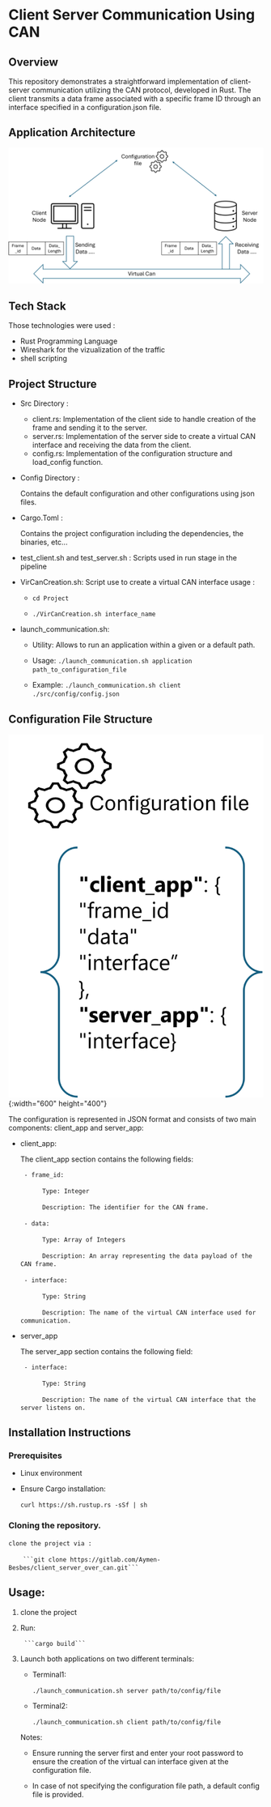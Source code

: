 # Client Server Communication Using CAN

## Overview
This repository demonstrates a straightforward implementation of client-server communication utilizing the CAN protocol, developed in Rust. 
The client transmits a data frame associated with a specific frame ID through an interface specified in a configuration.json file.

## Application Architecture
![plot](./architecture.png)

## Tech Stack
Those technologies were used :
- Rust Programming Language
- Wireshark for the vizualization of the traffic
- shell scripting

## Project Structure

* Src Directory :
    - client.rs: Implementation of the client side to handle creation of the frame and sending it to the server.
    - server.rs: Implementation of the server side to create a virtual CAN interface and receiving the data from the client.
    - config.rs: Implementation of the configuration structure and load_config function.

* Config Directory :

    Contains the default configuration and other configurations using json files.

* Cargo.Toml :

    Contains the project configuration including the dependencies, the binaries, etc...

* test_client.sh and test_server.sh :
    Scripts used in run stage in the pipeline

* VirCanCreation.sh:
    Script use to create a virtual CAN interface
    usage : 

    - ```cd Project```
    
    - ```./VirCanCreation.sh interface_name```

* launch_communication.sh:
    - Utility: Allows to run an application within a given or a default path.

    - Usage: 
        ```./launch_communication.sh application path_to_configuration_file```
    - Example:
        ```./launch_communication.sh client ./src/config/config.json```

## Configuration File Structure
![Alt Text](configstructure.png){:width="600" height="400"}

The configuration is represented in JSON format and consists of two main components: client_app and server_app:

* client_app:

    The client_app section contains the following fields:

       - frame_id:

            Type: Integer

            Description: The identifier for the CAN frame. 

       - data:

            Type: Array of Integers

            Description: An array representing the data payload of the CAN frame.

       - interface:

            Type: String

            Description: The name of the virtual CAN interface used for communication.

* server_app

    The server_app section contains the following field:        

       - interface:

            Type: String

            Description: The name of the virtual CAN interface that the server listens on. 


## Installation Instructions

### Prerequisites

   - Linux environment 

   - Ensure Cargo installation: 

        ```curl https://sh.rustup.rs -sSf | sh```

### Cloning the repository.
    clone the project via : 

        ```git clone https://gitlab.com/Aymen-Besbes/client_server_over_can.git```

## Usage:
1. clone the project

2. Run:
    
        ```cargo build```

3. Launch both applications on two different terminals:

    - Terminal1: 

        ```./launch_communication.sh server path/to/config/file```
    
    - Terminal2:
    
         ```./launch_communication.sh client path/to/config/file```
    
    Notes: 
    
    - Ensure running the server first and enter your root password to ensure the creation of the virtual can interface given at the configuration file.

    - In case of not specifying the configuration file path, a default config file is provided.